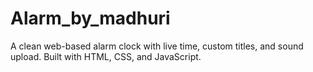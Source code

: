# Alarm_by_madhuri
A clean web-based alarm clock with live time, custom titles, and sound upload. Built with HTML, CSS, and JavaScript.
